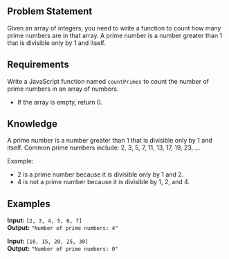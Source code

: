 ## Problem Statement

Given an array of integers, you need to write a function to count how many prime numbers are in that array. A prime number is a number greater than 1 that is divisible only by 1 and itself.

## Requirements

Write a JavaScript function named `countPrimes` to count the number of prime numbers in an array of numbers.

- If the array is empty, return 0.

## Knowledge

A prime number is a number greater than 1 that is divisible only by 1 and itself. Common prime numbers include: 2, 3, 5, 7, 11, 13, 17, 19, 23, ...

Example:

- 2 is a prime number because it is divisible only by 1 and 2.
- 4 is not a prime number because it is divisible by 1, 2, and 4.

## Examples

**Input:** `[2, 3, 4, 5, 6, 7]`  
**Output:** `"Number of prime numbers: 4"`

**Input:** `[10, 15, 20, 25, 30]`  
**Output:** `"Number of prime numbers: 0"`

